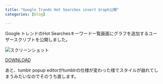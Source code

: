 ```yaml
---
title: "Google Trands Hot Searches insert Graph公開"
categories: [blog]

---
```


Google トレンドのHot Searchesキーワード一覧画面にグラフを追加するユーザースクリプトを公開しました。

![][1]

[DOWNLOAD][2]

あと、tumblr popup editorがtumblrの仕様が変わった様でスタイルが崩れてしまうみたいなのでそのうち直します。

 [1]: /junk/greasemonkey/google_trands_insert_graph.png "スクリーンショット"
 [2]: http://userscripts.org/scripts/show/65682